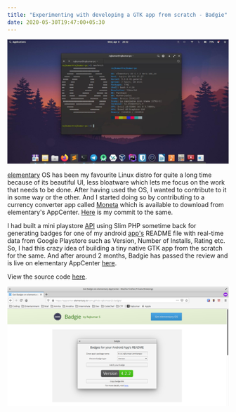```yaml
---
title: "Experimenting with developing a GTK app from scratch - Badgie"
date: 2020-05-30T19:47:00+05:30
---
```

![](elementary-os.jpeg)

[elementary](https://elementary.io) OS has been my favourite Linux distro for quite a long time because of its beautiful UI, less bloatware which lets me focus on the work that needs to be done. After having used the OS, I wanted to contribute to it in some way or the other. And I started doing so by contributing to a currency converter app called [Moneta](https://appcenter.elementary.io/com.github.matfantinel.moneta/) which is available to download from elementary's AppCenter. [Here](https://github.com/matfantinel/moneta/commits?author=rajkumaar23) is my commit to the same.

I had built a mini playstore [API](https://github.com/rajkumaar23/playstore-api) using Slim PHP sometime back for generating badges for one of my android [app's](/posts/amrita-repository) README file with real-time data from Google Playstore such as Version, Number of Installs, Rating etc. So, I had this crazy idea of building a tiny native GTK app from the scratch for the same. And after around 2 months, Badgie has passed the review and is live on elementary AppCenter [here](https://appcenter.elementary.io/com.github.rajkumaar23.badgie). 

View the source code [here](https://github.com/rajkumaar23/badgie).

![](badgie.png)
